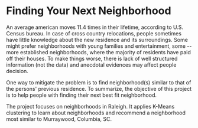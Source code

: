 # Finding Your Next Neighborhood

An average american moves 11.4 times in their lifetime, according to U.S. Census bureau. In case of cross country relocations, people sometimes have little knowledge about the new residence and its surroundings. Some might prefer neighborhoods with young families and entertainment, some -- more established neighborhoods, where the majority of residents have paid off their houses. To make things worse, there is lack of well structured information (not the data) and anecdotal evidences may affect people decision.

One way to mitigate the problem is to find neighborhood(s) similar to that of the persons' previous residence. To summarize, the objective of this project is to help people with finding their next best fit neighborhood.

The project focuses on neighborhoods in Raleigh. It applies K-Means clustering to learn about neighborhoods and recommend a neighborhood most similar to Murraywood, Columbia, SC. 


